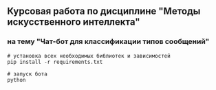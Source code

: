 ## Курсовая работа по дисциплине "Методы искусственного интеллекта"
### на тему "Чат-бот для классификации типов сообщений"


```
# установка всех необходимых библиотек и зависимостей
pip install -r requirements.txt

# запуск бота
python 
```
